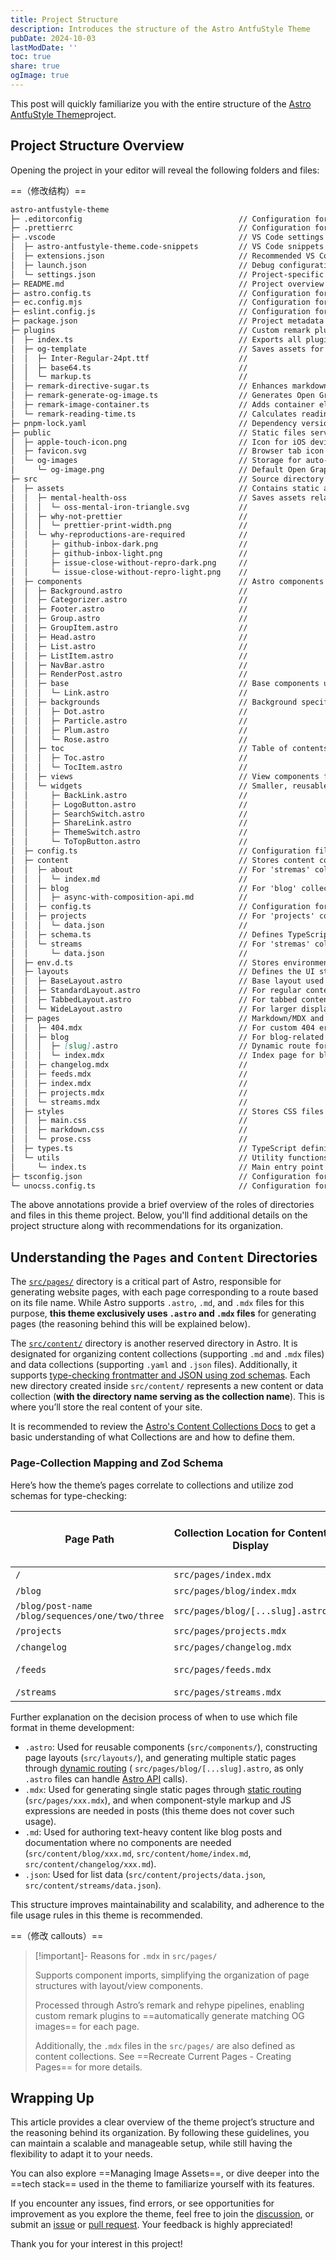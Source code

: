 ```yaml
---
title: Project Structure
description: Introduces the structure of the Astro AntfuStyle Theme
pubDate: 2024-10-03
lastModDate: ''
toc: true
share: true
ogImage: true
---
```



This post will quickly familiarize you with the entire structure of the [Astro AntfuStyle Theme](https://github.com/lin-stephanie/astro-antfustyle-theme)project.

## Project Structure Overview

Opening the project in your editor will reveal the following folders and files:

==（修改结构）==

```md
astro-antfustyle-theme                             
├─ .editorconfig                                   // Configuration for ensuring consistent coding styles across editors
├─ .prettierrc                                     // Configuration for code formatter Prettier
├─ .vscode                                         // VS Code settings and configurations
│  ├─ astro-antfustyle-theme.code-snippets         // VS Code snippets for this project
│  ├─ extensions.json                              // Recommended VS Code extensions
│  ├─ launch.json                                  // Debug configurations for VS Code
│  └─ settings.json                                // Project-specific VS Code settings
├─ README.md                                       // Project overview and instructions
├─ astro.config.ts                                 // Configuration for Astro project
├─ ec.config.mjs                                   // Configuration for astro-expressive-code integration
├─ eslint.config.js                                // Configuration for code linting ESlint
├─ package.json                                    // Project metadata and dependencies
├─ plugins                                         // Custom remark plugins for the project
│  ├─ index.ts                                     // Exports all plugins
│  ├─ og-template                                  // Saves assets for Open Graph image generation
│  │  ├─ Inter-Regular-24pt.ttf                    // 
│  │  ├─ base64.ts                                 //
│  │  └─ markup.ts                                 //
│  ├─ remark-directive-sugar.ts                    // Enhances markdown syntax flexibility base on remark-directive
│  ├─ remark-generate-og-image.ts                  // Generates Open Graph images
│  ├─ remark-image-container.ts                    // Adds container elements for images
│  └─ remark-reading-time.ts                       // Calculates reading time for posts
├─ pnpm-lock.yaml                                  // Dependency versions lock file for pnpm
├─ public                                          // Static files served directly
│  ├─ apple-touch-icon.png                         // Icon for iOS devices
│  ├─ favicon.svg                                  // Browser tab icon
│  └─ og-images                                    // Storage for auto-generated Open Graph images
│     └─ og-image.png                              // Default Open Graph image
├─ src                                             // Source directory for all the project-specific code
│  ├─ assets                                       // Contains static assets like images and fonts
│  │  ├─ mental-health-oss                         // Saves assets relative to 'mental-health-oss' post
│  │  │  └─ oss-mental-iron-triangle.svg           // 
│  │  ├─ why-not-prettier                          //
│  │  │  └─ prettier-print-width.png               //
│  │  └─ why-reproductions-are-required            //
│  │     ├─ github-inbox-dark.png                  //
│  │     ├─ github-inbox-light.png                 //
│  │     ├─ issue-close-without-repro-dark.png     //
│  │     └─ issue-close-without-repro-light.png    //
│  ├─ components                                   // Astro components for the UI
│  │  ├─ Background.astro                          //
│  │  ├─ Categorizer.astro                         //
│  │  ├─ Footer.astro                              //
│  │  ├─ Group.astro                               //
│  │  ├─ GroupItem.astro                           //
│  │  ├─ Head.astro                                //
│  │  ├─ List.astro                                //
│  │  ├─ ListItem.astro                            //
│  │  ├─ NavBar.astro                              //
│  │  ├─ RenderPost.astro                          //
│  │  ├─ base                                      // Base components used across the site
│  │  │  └─ Link.astro                             //
│  │  ├─ backgrounds                               // Background specific components (Dot, Particle, Plum, Rose)
│  │  │  ├─ Dot.astro                              //
│  │  │  ├─ Particle.astro                         //
│  │  │  ├─ Plum.astro                             //
│  │  │  └─ Rose.astro                             //
│  │  ├─ toc                                       // Table of contents component
│  │  │  ├─ Toc.astro                              //
│  │  │  └─ TocItem.astro                          //
│  │  ├─ views                                     // View components for different types of content
│  │  └─ widgets                                   // Smaller, reusable UI components
│  │     ├─ BackLink.astro                         //
│  │     ├─ LogoButton.astro                       //
│  │     ├─ SearchSwitch.astro                     //
│  │     ├─ ShareLink.astro                        //
│  │     ├─ ThemeSwitch.astro                      //
│  │     └─ ToTopButton.astro                      //
│  ├─ config.ts                                    // Configuration file for theme-specific settings
│  ├─ content                                      // Stores content collections and an optional collections configuration file
│  │  ├─ about                                     // For 'stremas' collection (without schema-defined)
│  │  │  └─ index.md                               //
│  │  ├─ blog                                      // For 'blog' collection (with schema-defined)
│  │  │  ├─ async-with-composition-api.md          //
│  │  ├─ config.ts                                 // Configuration for content/data collections
│  │  ├─ projects                                  // For 'projects' collection (with schema-defined)
│  │  │  └─ data.json                              //
│  │  ├─ schema.ts                                 // Defines TypeScript schemas for the content
│  │  └─ streams                                   // For 'stremas' collection (with schema-defined)
│  │     └─ data.json                              //
│  ├─ env.d.ts                                     // Stores environment variables
│  ├─ layouts                                      // Defines the UI structure shared by one or more pages
│  │  ├─ BaseLayout.astro                          // Base layout used across the site
│  │  ├─ StandardLayout.astro                      // For regular content pages (used in `/`, `/blog/[slug]`)
│  │  ├─ TabbedLayout.astro                        // For tabbed content pages (used in `/changelog`, `/astro-blog`, `/astro-streams`)
│  │  └─ WideLayout.astro                          // For larger displays(used in `/projects`)
│  ├─ pages                                        // Markdown/MDX and Astro files for site pages
│  │  ├─ 404.mdx                                   // For custom 404 error page
│  │  ├─ blog                                      // For blog-related pages
│  │  │  ├─ [slug].astro                           // Dynamic route for individual blog posts
│  │  │  └─ index.mdx                              // Index page for blog listing
│  │  ├─ changelog.mdx                             // 
│  │  ├─ feeds.mdx                                 // 
│  │  ├─ index.mdx                                 //
│  │  ├─ projects.mdx                              //
│  │  └─ streams.mdx                               //
│  ├─ styles                                       // Stores CSS files for styling
│  │  ├─ main.css                                  // 
│  │  ├─ markdown.css                              //
│  │  └─ prose.css                                 //
│  ├─ types.ts                                     // TypeScript definitions specific to the project
│  └─ utils                                        // Utility functions and helpers
│     └─ index.ts                                  // Main entry point for utility functions
├─ tsconfig.json                                   // Configuration for TypeScript
└─ unocss.config.ts                                // Configuration for UnoCSS

```

The above annotations provide a brief overview of the roles of directories and files in this theme project. Below, you'll find additional details on the project structure along with recommendations for its organization.

## Understanding the `Pages` and `Content` Directories

The [`src/pages/`](https://docs.astro.build/en/basics/project-structure/#srcpages) directory is a critical part of Astro, responsible for generating website pages, with each page corresponding to a route based on its file name. While Astro supports `.astro`, `.md`, and `.mdx` files for this purpose, **this theme exclusively uses `.astro` and `.mdx` files** for generating pages (the reasoning behind this will be explained below).

The [`src/content/`](https://docs.astro.build/en/basics/project-structure/#srccontent) directory is another reserved directory in Astro. It is designated for organizing content collections (supporting `.md` and `.mdx` files) and data collections (supporting `.yaml` and `.json` files). Additionally, it supports [type-checking frontmatter and JSON using zod schemas](https://docs.astro.build/en/guides/content-collections/#defining-datatypes-with-zod). Each new directory created inside `src/content/` represents a new content or data collection (**with the directory name serving as the collection name**). This is where you’ll store the real content of your site.

It is recommended to review the [Astro's Content Collections Docs](https://docs.astro.build/en/guides/content-collections/) to get a basic understanding of what Collections are and how to define them. 

### Page-Collection Mapping and Zod Schema

Here’s how the theme’s pages correlate to collections and utilize zod schemas for type-checking:

<div class='overflow-x-auto'>

| Page Path                                              | Collection Location for Content Display | Collection Location for Content Display | Collection Includes zod Schema? | Zod Schema（found in `src/content/schema.ts`） |
| ------------------------------------------------------ | --------------------------------------- | --------------------------------------- | ------------------------------- | -------------------------------------------- |
| `/`                                                    | `src/pages/index.mdx`                   | `src/content/home/`                     | No                              | -                                            |
| `/blog`                                                | `src/pages/blog/index.mdx`              | `src/content/blog/`                     | Yes                             | `postSchema`                                 |
| `/blog/post-name` <br> `/blog/sequences/one/two/three` | `src/pages/blog/[...slug].astro`        | `src/content/blog/`                     | Yes                             | `postSchema`                                 |
| `/projects`                                            | `src/pages/projects.mdx`                | `src/content/projects/`                 | Yes                             | `projectsSchema`                             |
| `/changelog`                                           | `src/pages/changelog.mdx`               | `src/content/changelog/`                | Yes                             | `postSchema`                                 |
| `/feeds`                                               | `src/pages/feeds.mdx`                   | ==Data fetched externally==             | No                              | -                                            |
| `/streams`                                             | `src/pages/streams.mdx`                 | `src/content/streams/`                  | Yes                             | `streamsSchema`                              |

</div>

Further explanation on the decision process of when to use which file format in theme development:

- `.astro`: Used for reusable components (`src/components/`), constructing page layouts (`src/layouts/`), and generating multiple static pages through [dynamic routing](https://docs.astro.build/en/guides/routing/#static-ssg-mode) ( `src/pages/blog/[...slug].astro`, as only `.astro` files can handle [Astro API](https://docs.astro.build/en/reference/api-reference/#getstaticpaths) calls).
- `.mdx`: Used for generating single static pages through [static routing](https://docs.astro.build/en/guides/routing/#static-routes) (`src/pages/xxx.mdx`), and when component-style markup and JS expressions are needed in posts (this theme does not cover such usage).
- `.md`: Used for authoring text-heavy content like blog posts and documentation where no components are needed (`src/content/blog/xxx.md`, `src/content/home/index.md`, `src/content/changelog/xxx.md`).
- `.json`: Used for list data (`src/content/projects/data.json`, `src/content/streams/data.json`).

This structure improves maintainability and scalability, and adherence to the file usage rules in this theme is recommended.

==（修改 callouts）==

> [!important]- Reasons for `.mdx` in `src/pages/`
> 
> Supports component imports, simplifying the organization of page structures with layout/view components.
> 
> Processed through Astro’s remark and rehype pipelines, enabling custom remark plugins to ==automatically generate matching OG images== for each page.
> 
> Additionally, the `.mdx` files in the `src/pages/` are also defined as content collections. See ==Recreate Current Pages - Creating Pages== for more details.

## Wrapping Up

This article provides a clear overview of the theme project’s structure and the reasoning behind its organization. By following these guidelines, you can maintain a scalable and manageable setup, while still having the flexibility to adapt it to your needs.

You can also explore ==Managing Image Assets==, or dive deeper into the ==tech stack== used in the theme to familiarize yourself with its features.

If you encounter any issues, find errors, or see opportunities for improvement as you explore the theme, feel free to join the [discussion](https://github.com/lin-stephanie/astro-antfustyle-theme), or submit an [issue](https://github.com/lin-stephanie/astro-antfustyle-theme/issues) or [pull request](https://github.com/lin-stephanie/astro-antfustyle-theme/pulls). Your feedback is highly appreciated! 

Thank you for your interest in this project!


